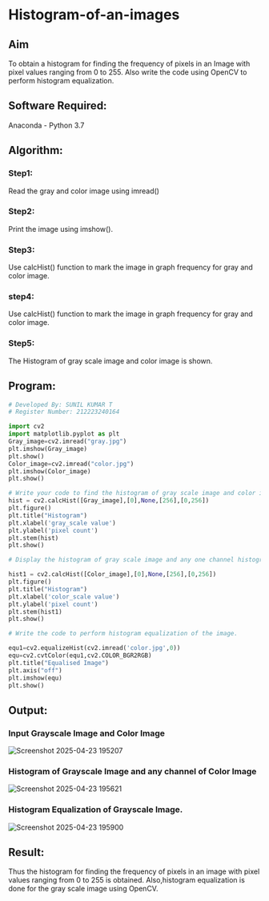 # Histogram-of-an-images
## Aim
To obtain a histogram for finding the frequency of pixels in an Image with pixel values ranging from 0 to 255. Also write the code using OpenCV to perform histogram equalization.

## Software Required:
Anaconda - Python 3.7

## Algorithm:
### Step1:
Read the gray and color image using imread()

### Step2:
Print the image using imshow().



### Step3:
Use calcHist() function to mark the image in graph frequency for gray and color image.

### step4:
Use calcHist() function to mark the image in graph frequency for gray and color image.

### Step5:
The Histogram of gray scale image and color image is shown.


## Program:
```python
# Developed By: SUNIL KUMAR T
# Register Number: 212223240164

import cv2
import matplotlib.pyplot as plt 
Gray_image=cv2.imread("gray.jpg")
plt.imshow(Gray_image)
plt.show()
Color_image=cv2.imread("color.jpg")
plt.imshow(Color_image)
plt.show()

# Write your code to find the histogram of gray scale image and color image channels.
hist = cv2.calcHist([Gray_image],[0],None,[256],[0,256])
plt.figure()
plt.title("Histogram")
plt.xlabel('gray_scale value')
plt.ylabel('pixel count')
plt.stem(hist)
plt.show()

# Display the histogram of gray scale image and any one channel histogram from color image

hist1 = cv2.calcHist([Color_image],[0],None,[256],[0,256]) 
plt.figure()
plt.title("Histogram")
plt.xlabel('color_scale value') 
plt.ylabel('pixel count')
plt.stem(hist1)
plt.show()

# Write the code to perform histogram equalization of the image.

equ1=cv2.equalizeHist(cv2.imread('color.jpg',0)) 
equ=cv2.cvtColor(equ1,cv2.COLOR_BGR2RGB) 
plt.title("Equalised Image")
plt.axis("off")
plt.imshow(equ) 
plt.show()


```
## Output:
### Input Grayscale Image and Color Image
![Screenshot 2025-04-23 195207](https://github.com/user-attachments/assets/89c5d321-7264-4021-8f7b-765bd7086a6b)



### Histogram of Grayscale Image and any channel of Color Image
![Screenshot 2025-04-23 195621](https://github.com/user-attachments/assets/2978708c-ac46-4492-8685-6cac8259e229)



### Histogram Equalization of Grayscale Image.
![Screenshot 2025-04-23 195900](https://github.com/user-attachments/assets/eccbe877-ed64-499e-8234-2663bf0ccf3f)




## Result: 
Thus the histogram for finding the frequency of pixels in an image with pixel values ranging from 0 to 255 is obtained. Also,histogram equalization is done for the gray scale image using OpenCV.
